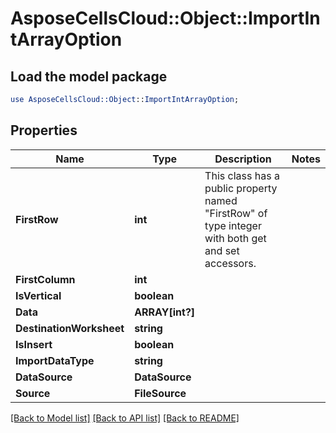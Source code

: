 # AsposeCellsCloud::Object::ImportIntArrayOption 

## Load the model package
```perl
use AsposeCellsCloud::Object::ImportIntArrayOption;
```

## Properties
Name | Type | Description | Notes
------------ | ------------- | ------------- | -------------
**FirstRow** | **int** | This class has a public property named "FirstRow" of type integer with both get and set accessors. |
**FirstColumn** | **int** |  |
**IsVertical** | **boolean** |  |
**Data** | **ARRAY[int?]** |  |
**DestinationWorksheet** | **string** |  |
**IsInsert** | **boolean** |  |
**ImportDataType** | **string** |  |
**DataSource** | **DataSource** |  |
**Source** | **FileSource** |  |  

[[Back to Model list]](../README.md#documentation-for-models) [[Back to API list]](../README.md#documentation-for-api-endpoints) [[Back to README]](../README.md)

